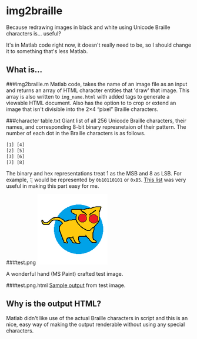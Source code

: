 ﻿img2braille
===========

Because redrawing images in black and white using Unicode Braille characters is... useful?

It's in Matlab code right now, it doesn't really need to be, so I should change it to something that's less Matlab.

What is...
----------
###img2braille.m
Matlab code, takes the name of an image file as an input and returns an array of HTML character entities that 'draw' that image. This array is also written to `img_name.html` with added tags to generate a viewable HTML document. 
Also has the option to to crop or extend an image that isn't divisible into the 2×4 “pixel” Braille characters.

###character table.txt
Giant list of all 256 Unicode Braille characters, their names, and corresponding 8-bit binary represnetaion of their pattern. 
The number of each dot in the Braille characters is as follows.

	[1] [4]
	[2] [5]
	[3] [6]
	[7] [8]

The binary and hex representations treat 1 as the MSB and 8 as LSB. For example, `⢭` would be represented by `0b10110101` or `0xB5`. 
[This list](http://symbolcodes.tlt.psu.edu/bylanguage/braillechart.html) was very useful in making this part easy for me.

###test.png
![So good.](./test.png "Such a beautiful image.")

A wonderful hand (MS Paint) crafted test image.

###test.png.html
[Sample output](./test.png.html "Still a beautiful image.") from test image.

Why is the output HTML?
-----------------------
Matlab didn't like use of the actual Braille characters in script and this is an nice, easy way of making the output renderable without using any special characters.
